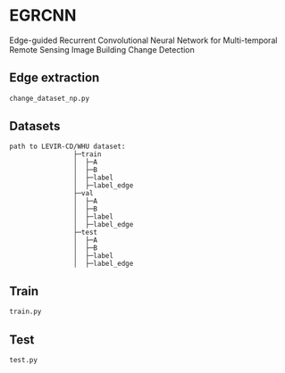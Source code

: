 # EGRCNN
Edge-guided Recurrent Convolutional Neural Network for Multi-temporal Remote Sensing Image Building Change Detection
## Edge extraction
```bash
change_dataset_np.py
```
## Datasets
```
path to LEVIR-CD/WHU dataset:
                ├─train
                │  ├─A
                │  ├─B
                │  ├─label
                │  ├─label_edge
                ├─val
                │  ├─A
                │  ├─B
                │  ├─label
                │  ├─label_edge
                ├─test
                │  ├─A
                │  ├─B
                │  ├─label
                │  ├─label_edge
```
## Train
```bash
train.py
```
## Test
```bash
test.py
```
